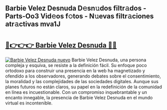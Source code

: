 ## Barbie Velez Desnuda D𝚎sn𝚞dos filtr𝚊dos - Parts-Oo3 Vid𝚎os f𝚘tos - N𝚞evas filtr𝚊ciones atr𝚊ctivas mva1J

# <h2><a href="http://mb9ggiz.tromn.icu/?c=Barbie+Velez+Desnuda">🔗👉👉👉 Barbie Velez Desnuda 🔗🔗</a></h2>

[![Barbie Velez Desnuda nuevo](https://i.imgur.com/pEAQMta.gif)](http://mb9ggiz.tromn.icu/?c=Barbie+Velez+Desnuda)
Barbie Velez Desnuda, una persona compleja y esquiva, se resiste a la definición fácil. Su enfoque poco ortodoxo para construir una presencia en la web ha magnetizado y ofendido a los observadores, generando debates sobre el consentimiento, la moralidad y las complejidades de las sociedades digitales. Aunque sus planes futuros no están claros, su papel en la redefinición de la comunidad en línea es incuestionable. Con un compromiso inquebrantable y un encanto innegable, la presencia de Barbie Velez Desnuda en el mundo virtual es incontenible.
